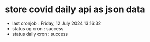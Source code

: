 # store covid daily api as json data

- last cronjob : Friday, 12 July 2024 13:16:32
- status og cron : success
- status daily cron : success
      
      